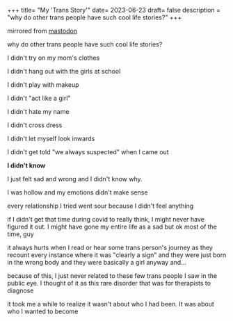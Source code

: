+++
title= "My 'Trans Story'"
date= 2023-06-23
draft= false
description = "why do other trans people have such cool life stories?"
+++

mirrored from [mastodon](https://cutie.city/@ivy/110591582134325352)

why do other trans people have such cool life stories?

I didn't try on my mom's clothes 

I didn't hang out with the girls at school 

I didn't play with makeup 

I didn't "act like a girl"

I didn't hate my name 

I didn't cross dress

I didn't let myself look inwards 

I didn't get told "we always suspected" when I came out

**I didn't know**

I just felt sad and wrong and I didn't know why.

I was hollow and my emotions didn't make sense

every relationship I tried went sour because I didn't feel anything 

if I didn't get that time during covid to really think, I might never have figured it out. I might have gone my entire life as a sad but ok most of the time, guy

it always hurts when I read or hear some trans person's journey as they recount every instance where it was "clearly a sign" and they were just born in the wrong body and they were basically a girl anyway and...

because of this, I just never related to these few trans people I saw in the public eye. I thought of it as this rare disorder that was for therapists to diagnose

it took me a while to realize it wasn't about who I had been. It was about who I wanted to become